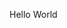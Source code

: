 <script context="module" lang="ts">
    import type { BlogMetadata } from '$lib/blog/types';

    export const metadata: BlogMetadata = {
        title: 'Hello World'
    }
</script>

Hello World

